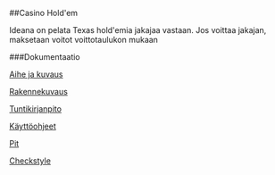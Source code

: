 ﻿
##Casino Hold'em

Ideana on pelata Texas hold'emia jakajaa vastaan. Jos voittaa jakajan, maksetaan voitot voittotaulukon mukaan


###Dokumentaatio

[Aihe ja kuvaus](dokumentaatio/AiheJaKuvaus.md)

[Rakennekuvaus](dokumentaatio/Rakennekuvaus.md)

[Tuntikirjanpito](dokumentaatio/tuntikirjanpito.md)

[Käyttöohjeet](dokumentaatio/Käyttöohjeet.md)

[Pit](https://htmlpreview.github.io/?https://github.com/ConstantKrieg/texasholdem_harjoitustyo/blob/master/dokumentaatio/pit/index.html)


[Checkstyle](https://htmlpreview.github.io/?https://github.com/ConstantKrieg/texasholdem_harjoitustyo/blob/master/dokumentaatio/site/checkstyle.html)

